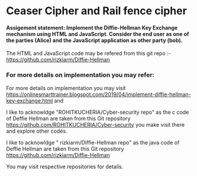 # Ceaser Cipher and Rail fence cipher
#### Assigement statement: Implement the Diffie-Hellman Key Exchange mechanism using HTML and JavaScript. Consider the end user as one of the parties (Alice) and the JavaScript application as other party (bob). 
The HTML and JavaScript code may be refered from this git repo :- https://github.com/rizkiarm/Diffie-Hellman



### For more details on implementation you may refer:
 For more details on implementation you may visit https://onlinesmarttrainer.blogspot.com/2019/04/implement-diffie-hellman-key-exchange.html and 

I like to acknowldge "ROHITKUCHERIA/Cyber-security repo" as the c code of Deffie Hellman are taken from this Git repository https://github.com/ROHITKUCHERIA/Cyber-security you make visit there and explore other codes.


I like to acknowldge " rizkiarm/Diffie-Hellman  repo" as the java  code of Deffie Hellman are taken from this Git repository https://github.com/rizkiarm/Diffie-Hellman

You may visit respective repositories for details.
    
